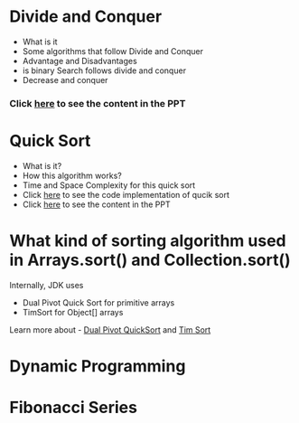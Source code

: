 # Divide and Conquer

- What is it
- Some algorithms that follow Divide and Conquer
- Advantage and Disadvantages
- is binary Search follows divide and conquer
- Decrease and conquer

### Click [here](./Day18/DivideAndConquerPPT.pdf) to see the content in the PPT

# Quick Sort

- What is it?
- How this algorithm works?
- Time and Space Complexity for this quick sort
- Click [here](./Day18/QuickSort.java) to see the code implementation of qucik sort
- Click [here](./Day18/DivideAndConquerPPT.pdf) to see the content in the PPT

# What kind of sorting algorithm used in Arrays.sort() and Collection.sort()

Internally, JDK uses 
- Dual Pivot Quick Sort for primitive arrays
- TimSort for Object[] arrays

Learn more about - [Dual Pivot QuickSort](https://www.geeksforgeeks.org/dual-pivot-quicksort/) and [Tim Sort](https://www.geeksforgeeks.org/timsort/)

# Dynamic Programming



# Fibonacci Series
